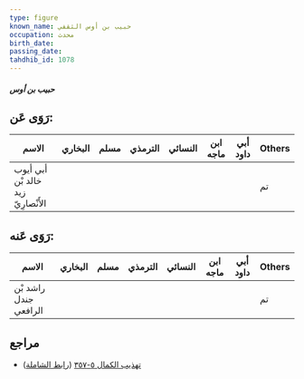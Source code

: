 ```yaml
---
type: figure
known_name: حبيب بن أوس الثقفي
occupation: محدث
birth_date:
passing_date:
tahdhib_id: 1078
---
```

##### حبيب بن أوس

## رَوَى عَن:
| الاسم                              | البخاري | مسلم | الترمذي | النسائي | ابن ماجه | أبي داود | Others |
| ---------------------------------- | ------- | ---- | ------- | ------- | -------- | -------- | ------ |
| أبي أيوب خالد بْن زيد الأَنْصارِيّ |         |      |         |         |          |          | تم     |
## رَوَى عَنه:
| الاسم                 | البخاري | مسلم | الترمذي | النسائي | ابن ماجه | أبي داود | Others |
| --------------------- | ------- | ---- | ------- | ------- | -------- | -------- | ------ |
| راشد بْن جندل الرافعي |         |      |         |         |          |          | تم     |
## مراجع
- [تهذيب الكمال ٥-٣٥٧](obsidian://open?vault=Tahdhib-al-Kamal&file=Figures/١٠٧٨-حبيب%20بن%20أوس) ([رابط الشاملة](https://shamela.ws/book/3722/2435))
